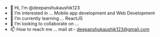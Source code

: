 - 👋 Hi, I’m @deepanshukaushik123
- 👀 I’m interested in ... Mobile app development and Web Development
- 🌱 I’m currently learning ... ReactJS
- 💞️ I’m looking to collaborate on ...
- 📫 How to reach me ... mail at:- deepanshukaushik123@gmail.com

<!---
deepanshukaushik123/deepanshukaushik123 is a ✨ special ✨ repository because its `README.md` (this file) appears on your GitHub profile.
You can click the Preview link to take a look at your changes.
--->
